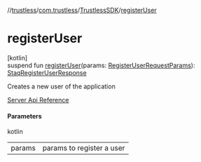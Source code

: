 //[trustless](../../../index.md)/[com.trustless](../index.md)/[TrustlessSDK](index.md)/[registerUser](register-user.md)

# registerUser

[kotlin]\
suspend fun [registerUser](register-user.md)(params: [RegisterUserRequestParams](../../com.trustless.requests.identity.registerUser/-register-user-request-params/index.md)): [StaqRegisterUserResponse](../../com.trustless.requests.identity/-staq-register-user-response/index.md)

Creates a new user of the application

[Server Api Reference](https://developer.staq.io/docs/apis/identity#/User%20management/Create%20a%20user)

#### Parameters

kotlin

| | |
|---|---|
| params | params to register a user |
